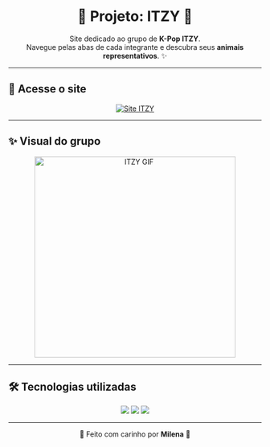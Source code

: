 <h1 align="center">💜 Projeto: ITZY 💜</h1>

<p align="center">
  Site dedicado ao grupo de <b>K-Pop ITZY</b>.<br>
  Navegue pelas abas de cada integrante e descubra seus <b>animais representativos</b>. ✨
</p>

---

## 🔗 Acesse o site  
<p align="center">
  <a href="https://milena-soat.github.io/itzy_projeto-/">
    <img src="https://img.shields.io/badge/💜%20Visitar%20o%20Site-roxo%20bebê?style=for-the-badge&color=dda0dd" alt="Site ITZY"/>
  </a>
</p>

---

## ✨ Visual do grupo  
<p align="center">
  <img src="https://media1.giphy.com/media/MDOKfR01WTLqfyPb9j/giphy.gif" width="400" alt="ITZY GIF"/>
</p>



---

## 🛠️ Tecnologias utilizadas  
<p align="center">
  <img src="https://img.shields.io/badge/HTML5-ffb6c1?style=for-the-badge&logo=html5&logoColor=white"/>
  <img src="https://img.shields.io/badge/CSS3-dda0dd?style=for-the-badge&logo=css3&logoColor=white"/>
  <img src="https://img.shields.io/badge/JavaScript-e6e6fa?style=for-the-badge&logo=javascript&logoColor=black"/>
</p>

---

<p align="center">🌸 Feito com carinho por <b>Milena</b> 🌸</p>
